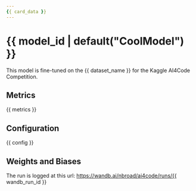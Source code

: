 ```yaml
---
{{ card_data }}
---
```


# {{ model_id | default("CoolModel") }}

This model is fine-tuned on the {{ dataset_name }} for the Kaggle AI4Code Competition.

## Metrics

{{ metrics }}

## Configuration

{{ config }}

## Weights and Biases

The run is logged at this url: https://wandb.ai/nbroad/ai4code/runs/{{ wandb_run_id }}
